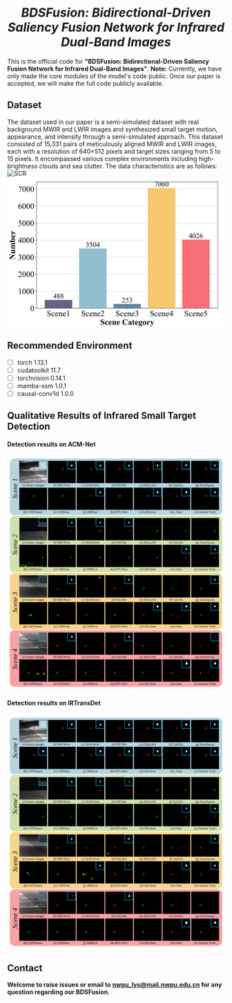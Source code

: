 # *<center>BDSFusion: Bidirectional-Driven Saliency Fusion Network for Infrared Dual-Band Images</center>*
This is the official code for **“BDSFusion: Bidirectional-Driven Saliency Fusion Network for Infrared Dual-Band Images”**. **Note:** Currently, we have only made the core modules of the model's code public. Once our paper is accepted, we will make the full code publicly available.

## Dataset
The dataset used in our paper is a semi-simulated dataset with real background  MWIR and LWIR images and synthesized small target motion, appearance, and intensity through a semi-simulated approach. This dataset consisted of 15,331 pairs of meticulously aligned MWIR and LWIR images, each with a resolution of 640×512 pixels and target sizes ranging from 5 to 15 pixels. It encompassed various complex environments including high-brightness clouds and sea clutter. The data characteristics are as follows:
![SCR](https://github.com/kyrietop11/BDSFusion/blob/main/figures/SCR.png) ![Scene](https://github.com/kyrietop11/BDSFusion/blob/main/figures/Scene.png)

## Recommended Environment
 - [ ] torch  1.13.1
 - [ ] cudatoolkit 11.7
 - [ ] torchvision 0.14.1
 - [ ] mamba-ssm 1.0.1
 - [ ] causal-conv1d 1.0.0

## Qualitative Results of Infrared Small Target Detection

#### Detection results on ACM-Net
![image](https://github.com/kyrietop11/BDSFusion/blob/main/figures/Detection%20results%20on%20ACM-Net.svg)


#### Detection results on IRTransDet
![image](https://github.com/kyrietop11/BDSFusion/blob/main/figures/Detection%20results%20on%20IRTransDet.svg)

## Contact
**Welcome to raise issues or email to [nwpu_lys@mail.nwpu.edu.cn](nwpu_lys@mail.nwpu.edu.cn) for any question regarding our BDSFusion.**
